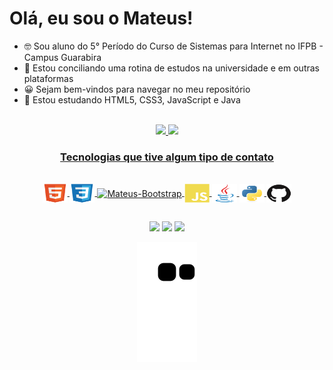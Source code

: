 # Olá, eu sou o Mateus! 

- 🤓 Sou aluno do 5° Período do Curso de Sistemas para Internet no IFPB - Campus Guarabira
- 🧐 Estou conciliando uma rotina de estudos na universidade e em outras plataformas
- 😀 Sejam bem-vindos para navegar no meu repositório
- 🌱 Estou estudando HTML5, CSS3, JavaScript e Java

<br>

<div align="center">
  <a href="https://github.com/mateusfmelo">
  <img height="180em" src="https://github-readme-stats.vercel.app/api?username=mateusfmelo&show_icons=true&theme=tokyonight&include_all_commits=true&count_private=true"/>
  <img height="180em" src="https://github-readme-stats.vercel.app/api/top-langs/?username=mateusfmelo&layout=compact&langs_count=7&theme=tokyonight"/>
</div>
  
<div style="display: inline_block" align="center">
  <h3>Tecnologias que tive algum tipo de contato</h3><br>
  <img align="center" alt="Mateus-HTML" height="30" width="40" src="https://raw.githubusercontent.com/devicons/devicon/master/icons/html5/html5-original.svg">
  <img align="center" alt="Mateus-CSS" height="30" width="40" src="https://raw.githubusercontent.com/devicons/devicon/master/icons/css3/css3-original.svg">
  <img align="center" alt="Mateus-Bootstrap" height="30" width="40" src="https://cdn.jsdelivr.net/gh/devicons/devicon/icons/bootstrap/bootstrap-original.svg">
  <img align="center" alt="Mateus-Js" height="30" width="40" src="https://raw.githubusercontent.com/devicons/devicon/master/icons/javascript/javascript-plain.svg">
  <img align="center" alt="Mateus-Java" height="30" width="40" src="https://raw.githubusercontent.com/devicons/devicon/master/icons/java/java-original.svg">
  <img align="center" alt="Mateus-Python" height="30" width="40" src="https://raw.githubusercontent.com/devicons/devicon/master/icons/python/python-original.svg">
  <img align="center" alt="Mateus-GitHub" height="30" width="40" src="https://raw.githubusercontent.com/devicons/devicon/master/icons/github/github-original.svg">
</div>
  
  ##
 
<div align="center"> 
  <a href="https://instagram.com/mateusfmelo" target="_blank"><img src="https://img.shields.io/badge/-Instagram-%23E4405F?style=for-the-badge&logo=instagram&logoColor=white" target="_blank"></a>
  <a href="https://www.linkedin.com/in/mateus-ferreira-de-melo-13a4821a3/" target="_blank"><img src="https://img.shields.io/badge/-LinkedIn-%230077B5?style=for-the-badge&logo=linkedin&logoColor=white" target="_blank"></a> 
  <a href = "mailto:mateusmelo51@gmail.com"><img src="https://img.shields.io/badge/-Gmail-%23333?style=for-the-badge&logo=gmail&logoColor=white" target="_blank"></a>
 
  ![Snake animation](https://github.com/mateusfmelo/mateusfmelo/blob/output/github-contribution-grid-snake.svg)
 
</div>
